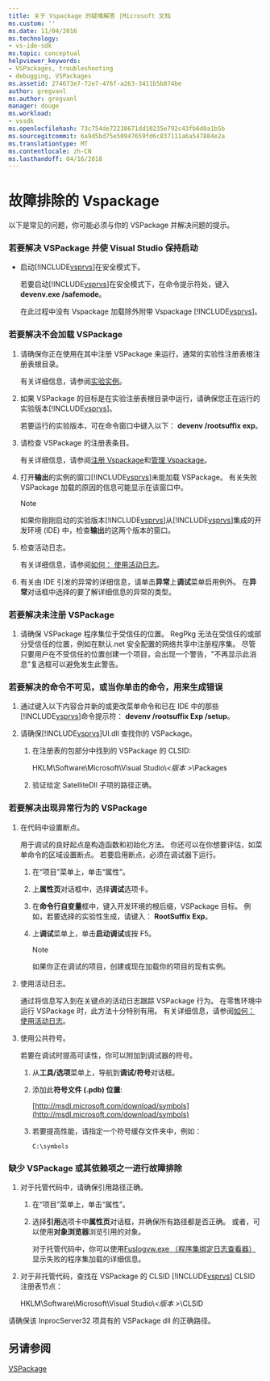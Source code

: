 ```yaml
---
title: 关于 Vspackage 的疑难解答 |Microsoft 文档
ms.custom: ''
ms.date: 11/04/2016
ms.technology:
- vs-ide-sdk
ms.topic: conceptual
helpviewer_keywords:
- VSPackages, troubleshooting
- debugging, VSPackages
ms.assetid: 274673e7-72e7-476f-a263-3411b5b874be
author: gregvanl
ms.author: gregvanl
manager: douge
ms.workload:
- vssdk
ms.openlocfilehash: 73c754de72238671dd10235e792c43fb6d0a1b5b
ms.sourcegitcommit: 6a9d5bd75e50947659fd6c837111a6a547884e2a
ms.translationtype: MT
ms.contentlocale: zh-CN
ms.lasthandoff: 04/16/2018
---
```

# <a name="troubleshooting-vspackages"></a>故障排除的 Vspackage
以下是常见的问题，你可能必须与你的 VSPackage 并解决问题的提示。  
  
### <a name="to-troubleshoot-a-vspackage-that-keeps-visual-studio-from-starting"></a>若要解决 VSPackage 并使 Visual Studio 保持启动  
  
-   启动[!INCLUDE[vsprvs](../code-quality/includes/vsprvs_md.md)]在安全模式下。  
  
     若要启动[!INCLUDE[vsprvs](../code-quality/includes/vsprvs_md.md)]在安全模式下，在命令提示符处，键入**devenv.exe /safemode**。  
  
     在此过程中没有 Vspackage 加载除外附带 Vspackage [!INCLUDE[vsprvs](../code-quality/includes/vsprvs_md.md)]。  
  
### <a name="to-troubleshoot-a-vspackage-that-does-not-load"></a>若要解决不会加载 VSPackage  
  
1.  请确保你正在使用在其中注册 VSPackage 来运行，通常的实验性注册表根注册表根目录。  
  
     有关详细信息，请参阅[实验实例](../extensibility/the-experimental-instance.md)。  
  
2.  如果 VSPackage 的目标是在实验注册表根目录中运行，请确保您正在运行的实验版本[!INCLUDE[vsprvs](../code-quality/includes/vsprvs_md.md)]。  
  
     若要运行的实验版本，可在命令窗口中键入以下： **devenv /rootsuffix exp**。  
  
3.  请检查 VSPackage 的注册表条目。  
  
     有关详细信息，请参阅[注册 Vspackage](http://msdn.microsoft.com/en-us/31e6050f-1457-4849-944a-a3c36b76f3dd)和[管理 Vspackage](../extensibility/managing-vspackages.md)。  
  
4.  打开**输出**的实例的窗口[!INCLUDE[vsprvs](../code-quality/includes/vsprvs_md.md)]未能加载 VSPackage。 有关失败 VSPackage 加载的原因的信息可能显示在该窗口中。  
  
    > [!NOTE]
    >  如果你刚刚启动的实验版本[!INCLUDE[vsprvs](../code-quality/includes/vsprvs_md.md)]从[!INCLUDE[vsprvs](../code-quality/includes/vsprvs_md.md)]集成的开发环境 (IDE) 中，检查**输出**的这两个版本的窗口。  
  
5.  检查活动日志。  
  
     有关详细信息，请参阅[如何： 使用活动日志](../extensibility/how-to-use-the-activity-log.md)。  
  
6.  有关由 IDE 引发的异常的详细信息，请单击**异常**上**调试**菜单启用例外。 在**异常**对话框中选择的要了解详细信息的异常的类型。  
  
### <a name="to-troubleshoot-a-vspackage-that-does-not-register"></a>若要解决未注册 VSPackage  
  
1.  请确保 VSPackage 程序集位于受信任的位置。 RegPkg 无法在受信任的或部分受信任的位置，例如在默认.net 安全配置的网络共享中注册程序集。 尽管只要用户在不受信任的位置创建一个项目，会出现一个警告，"不再显示此消息"复选框可以避免发生此警告。  
  
### <a name="to-troubleshoot-a-command-that-is-not-visible-or-that-generates-an-error-when-you-click-a-command"></a>若要解决的命令不可见，或当你单击的命令，用来生成错误  
  
1.  通过键入以下内容合并新的或更改菜单命令和已在 IDE 中的那些[!INCLUDE[vsprvs](../code-quality/includes/vsprvs_md.md)]命令提示符： **devenv /rootsuffix Exp /setup**。  
  
2.  请确保[!INCLUDE[vsprvs](../code-quality/includes/vsprvs_md.md)]UI.dll 查找你的 VSPackage。  
  
    1.  在注册表的包部分中找到的 VSPackage 的 CLSID:  
  
         HKLM\Software\Microsoft\Visual Studio\\*\<版本 >*\Packages  
  
    2.  验证给定 SatelliteDll 子项的路径正确。  
  
### <a name="to-troubleshoot-a-vspackage-that-behaves-unexpectedly"></a>若要解决出现异常行为的 VSPackage  
  
1.  在代码中设置断点。  
  
     用于调试的良好起点是构造函数和初始化方法。 你还可以在你想要评估，如菜单命令的区域设置断点。 若要启用断点，必须在调试器下运行。  
  
    1.  在“项目”菜单上，单击“属性”。  
  
    2.  上**属性页**对话框中，选择**调试**选项卡。  
  
    3.  在**命令行自变量**框中，键入开发环境的根后缀，VSPackage 目标。 例如，若要选择的实验性生成，请键入： **RootSuffix Exp**。  
  
    4.  上**调试**菜单上，单击**启动调试**或按 F5。  
  
        > [!NOTE]
        >  如果你正在调试的项目，创建或现在加载你的项目的现有实例。  
  
2.  使用活动日志。  
  
     通过将信息写入到在关键点的活动日志跟踪 VSPackage 行为。 在零售环境中运行 VSPackage 时，此方法十分特别有用。 有关详细信息，请参阅[如何： 使用活动日志](../extensibility/how-to-use-the-activity-log.md)。  
  
3.  使用公共符号。  
  
     若要在调试时提高可读性，你可以附加到调试器的符号。  
  
    1.  从**工具/选项**菜单上，导航到**调试/符号**对话框。  
  
    2.  添加此**符号文件 (.pdb) 位置**:  
  
         [http://msdl.microsoft.com/download/symbols](http://msdl.microsoft.com/download/symbols)  
  
    3.  若要提高性能，请指定一个符号缓存文件夹中，例如：  
  
        ```  
        C:\symbols  
        ```  
  
### <a name="to-troubleshoot-a-missing-vspackage-or-one-of-its-dependencies"></a>缺少 VSPackage 或其依赖项之一进行故障排除  
  
1.  对于托管代码中，请确保引用路径正确。  
  
    1.  在“项目”菜单上，单击“属性”。  
  
    2.  选择**引用**选项卡中**属性页**对话框，并确保所有路径都是否正确。 或者，可以使用**对象浏览器**浏览引用的对象。  
  
         对于托管代码中，你可以使用[Fuslogvw.exe （程序集绑定日志查看器）](/dotnet/framework/tools/fuslogvw-exe-assembly-binding-log-viewer)显示失败的程序集加载的详细信息。  
  
2.  对于非托管代码，查找在 VSPackage 的 CLSID [!INCLUDE[vsprvs](../code-quality/includes/vsprvs_md.md)] CLSID 注册表节点：  
  
     HKLM\Software\Microsoft\Visual Studio\\*\<版本 >*\CLSID  
  
 请确保该 InprocServer32 项具有的 VSPackage dll 的正确路径。  
  
## <a name="see-also"></a>另请参阅  
 [VSPackage](../extensibility/internals/vspackages.md)